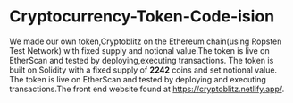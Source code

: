# Cryptocurrency-Token-Code-ision
We made our own token,Cryptoblitz on the Ethereum chain(using Ropsten Test Network) with fixed supply and notional value.The token is live on EtherScan and tested by deploying,executing transactions.  The token is built on Solidity with a fixed supply of **2242** coins and set notional value. The token is live on EtherScan and tested by deploying and executing transactions.The front end website found at https://cryptoblitz.netlify.app/.

